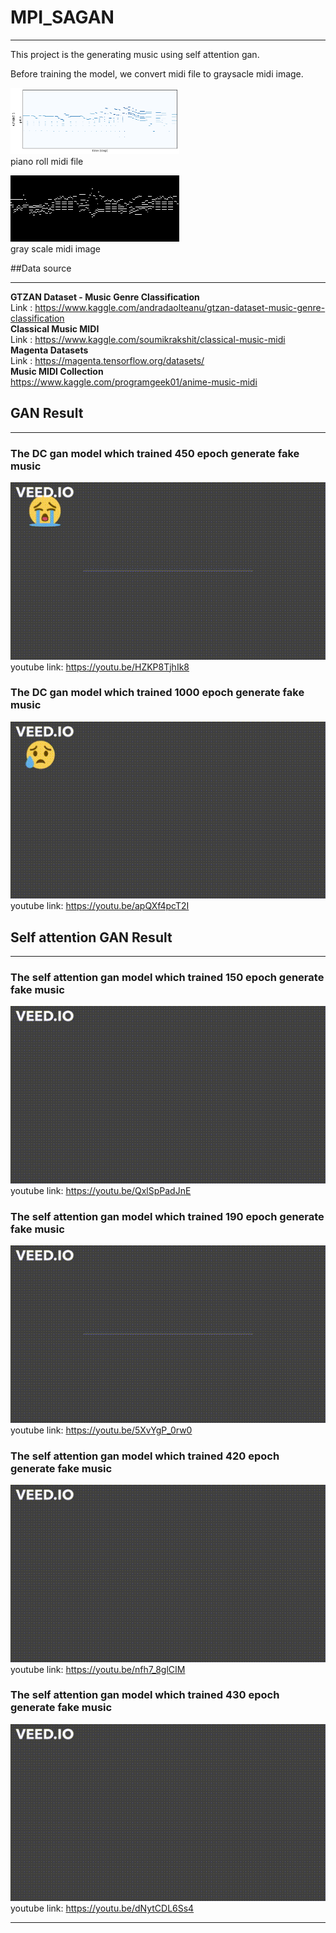 # MPI_SAGAN
____
This project is the generating music using self attention gan.

Before training the model, we convert midi file to graysacle midi image.

<img src='./piano_roll.png' height="106" width="270"><br>
piano roll midi file <br>

<img src='./midi_img/alb_esp6_Piano_1.png'><br>
gray scale midi image<br>


##Data source
___
<strong> GTZAN Dataset - Music Genre Classification</strong> <br>
Link : https://www.kaggle.com/andradaolteanu/gtzan-dataset-music-genre-classification <br>
<strong> Classical Music MIDI</strong> <br>
Link : https://www.kaggle.com/soumikrakshit/classical-music-midi <br>
<strong> Magenta Datasets </strong> <br>
Link : https://magenta.tensorflow.org/datasets/ <br>
<strong> Music MIDI Collection</strong> <br>
https://www.kaggle.com/programgeek01/anime-music-midi

## GAN Result
___

### The DC gan model which trained 450 epoch generate fake music
![dcgan450](./vanilagan450.gif) <br>
youtube link: https://youtu.be/HZKP8TjhIk8

### The DC gan model which trained 1000 epoch generate fake music
![dcgan1000](./valinagan1000.gif) <br>
youtube link: https://youtu.be/apQXf4pcT2I

## Self attention GAN Result
___
### The self attention gan model which trained 150 epoch generate fake music
![sagan150](./sa150_0.gif) <br>
youtube link: https://youtu.be/QxlSpPadJnE

### The self attention gan model which trained 190 epoch generate fake music
![sagan190](./test190_0.gif) <br>
youtube link: https://youtu.be/5XvYgP_0rw0

### The self attention gan model which trained 420 epoch generate fake music
![sagan420](./test420_0.gif) <br>
youtube link: https://youtu.be/nfh7_8glCIM

### The self attention gan model which trained 430 epoch generate fake music
![sagan430](./test430_0.gif) <br>
youtube link: https://youtu.be/dNytCDL6Ss4
___
